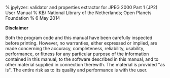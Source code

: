 % jpylyzer: validator and properties extractor for JPEG 2000 Part 1 (JP2) 
 User Manual
% KB/ National Library of the Netherlands; Open Planets Foundation
% 6 May 2014

**Disclaimer**

Both the program code and this manual have been carefully inspected
before printing. However, no warranties, either expressed or implied,
are made concerning the accuracy, completeness, reliability, usability,
performance, or fitness for any particular purpose of the information
contained in this manual, to the software described in this manual, and
to other material supplied in connection therewith. The material is
provided "as is". The entire risk as to its quality and performance is
with the user.
